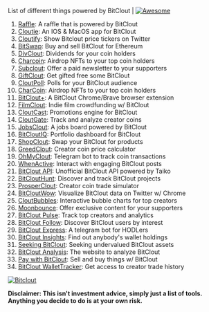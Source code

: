 List of different things powered by BitClout  | [![Awesome](https://cdn.rawgit.com/sindresorhus/awesome/d7305f38d29fed78fa85652e3a63e154dd8e8829/media/badge.svg)](https://github.com/Mentors4EDU/Awesome-Clout)

1. [Raffle](https://bitcloutraffle.com/): A raffle that is powered by BitClout
2. [Cloutie](https://bitclout.com/u/CloutieApp): An IOS & MacOS app for BitClout
3. [Cloutify](https://chrome.google.com/webstore/detail/cloutify-show-bitclout-pr/mmpacdkjmmnichfpplcpcipgcdphfhdg): Show Bitclout price tickers on Twitter
4. [BitSwap](https://bitswap.network/): Buy and sell BitClout for Ethereum
5. [DivClout](https://www.divclout.com/): Dividends for your coin holders
6. [Charcoin](https://charcoin.io/): Airdrop NFTs to your top coin holders
7. [Subclout](https://www.subclout.com/): Offer a paid newsletter to your supporters
8. [GiftClout](https://www.giftclout.com/): Get gifted free some BitClout
9. [CloutPoll](https://cloutpoll.com/): Polls for your BitClout audience
10. [CharCoin](https://charcoin.io/): Airdrop NFTs to your top coin holders
11. [BitClout+](https://bitclout.plus/): A BitClout Chrome/Brave browser extension
12. [FilmClout](https://bitclout.com/u/FilmClout): Indie film crowdfunding w/ BitClout
13. [CloutCast](https://cloutcast.io/): Promotions engine for BitClout
14. [CloutGate](https://cloutgate.com/): Track and analyze creator coins
15. [JobsClout](http://jobclout.me/): A jobs board powered by BitClout
16. [BitCloutIQ](https://bitcloutiq.net/): Portfolio dashboard for BitClout
17. [ShopClout](http://shopclout.me/): Swap your BitClout for products
18. [GreedClout](https://bogdandidenko.github.io/greedclout/): Creator coin price calculator
19. [OhMyClout](https://ohmyclout.com/): Telegram bot to track coin transactions
20. [WhenActive](https://whenactive.com/global): Interact with engaging BitClout posts
21. [BitClout API](https://github.com/benjaminwoods/bitclout): Unofficial BitClout API powered by Taiko
22. [BitCloutHunt](https://www.bitclouthunt.com/): Discover and track BitClout projects
23. [ProsperClout](https://www.prosperclout.com/): Creator coin trade simulator
24. [BitCloutWow](https://chrome.google.com/webstore/detail/bitcloutwow-bitclout-on-t/pljnngphhkadegjpkajkcigimjdheedd?hl=en&authuser=1): Visualize BitClout data on Twitter w/ Chrome
25. [CloutBubbles](https://cloutbubbles.com/): Interactive bubble charts for top creators
26. [Moonbounce](https://getmoonbounce.com/): Offer exclusive content for your supporters
27. [BitClout Pulse](https://www.bitcloutpulse.com/): Track top creators and analytics
28. [BitClout Follow](https://bitcloutfollow.com/): Discover BitClout users by interest
29. [BitClout Express](https://bitclout.express/): A telegram bot for HODLers
30. [BitClout Insights](https://bitcloutinsights.com/): Find out anybody's wallet holdings
31. [Seeking BitClout](https://seekingbitclout.com/): Seeking undervalued BitClout assets
32. [BitClout Analysis](https://www.bitcloutanalysis.com/): The website to analyze BitClout
33. [Pay with BitClout](https://bitclout.com/u/PayWithBitClout): Sell and buy things w/ BitClout
34. [BitClout WalletTracker](https://chrome.google.com/webstore/detail/bitclout-wallettracker/kgafnekhkfjhjjdmlobajeppoehmjbba): Get access to creator trade history

[![Bitclout](https://img.shields.io/badge/-Follow%20me%20on%20BitClout-red)](https://bitclout.com/u/AMKN)

**Disclaimer: This isn't investment advice, simply just a list of tools. Anything you decide to do is at your own risk.**
